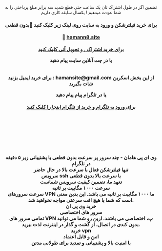 
<center> تضمین اگر در طول اشتراک تان یک ساعت حتی قطع شدید سه برابر مبلغ پرداختی را به شما عودت میدهیم ! یکسال سابقه  کاری داریم <h3> <b> 
 برای خرید فیلترشکن و ورود به سایت روی لینک زیر کلیک کنید 🚀بدون قطعی 
    <br>  <br>
 🔴 <a href="https://hamann8.site/">hamann8.site </a>
  <br>  <br>
<a href="https://hamann8.site/">برای خرید اشتراک , و تحویل آنی کلیک کنید </a>


یا در چت آنلاین سایت پیام دهید   <br>  <br>
<p><span>برای خرید ایمیل  بزنید : hamansite@gmail.com 
 از این بخش اسکرین شات بگیرید 

یا در تلگرام پیام پیام دهید   <br>  <br>
<a href="http://tlgrm.in/haman_site">برای ورود به تلگرام و خرید از تلگرام  اینجا را کلیک کنید</a>
<p><span>
  <br> <br> <br> <p><span><img src="https://hamann1.site/wp-content/uploads/2023/10/baner-hamaaan.png" alt=""/></span></p><br> 

وی ای پی هامان - چند سرور پر سرعت بدون قطعی  با پشتیبانی زیر ۵ دقیقه در تلگرام 
<br> 
تنها فیلترشکن فعال با سرعت بالا در حال حاضر
<br> 
  سرویس  ssh با سرعت بالا بدون قطعی
<br> 
تعهد ما، تضمین کیفیت سرویس شماست
<br> 
سرعت ۱۰۰۰ مگابیت بر ثانیه<br> 
سرعت سرورهای VPN ما ۱۰۰۰ مگابیت بر ثانیه می باشد. این بدین معنی است که شما با هیچ افت سرعتی مواجه نخواهید شد.
<br> 
خرید وی پی ان
<br> 
سرور های اختصاصی<br> 
تمامی سرور های VPN پ، اختصاصی می باشند. ازین رو شما می توانید بدون کندی در اتصال، از گشت و گذار در اینترنت لذت ببرید.
<br> 
خرید vpn
<br> 
امن و قابل اعتماد<br> 
با امنیت بالا  و پشتیبانی و تمدید برای طولانی مدتن 

<br> 



</b>  </h3> </center>
